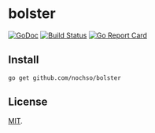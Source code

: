 # bolster
[![GoDoc](https://godoc.org/github.com/nochso/bolster?status.svg)](https://godoc.org/github.com/nochso/bolster)
[![Build Status](https://travis-ci.org/nochso/bolster.svg?branch=master)](https://travis-ci.org/nochso/bolster)
[![Go Report Card](https://goreportcard.com/badge/github.com/nochso/bolster)](https://goreportcard.com/report/github.com/nochso/bolster)

## Install

```
go get github.com/nochso/bolster
```

## License

[MIT](LICENSE).
